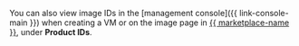 You can also view image IDs in the [management console]({{ link-console-main }}) when creating a VM or on the image page in [{{ marketplace-name }}](/marketplace), under **Product IDs**.